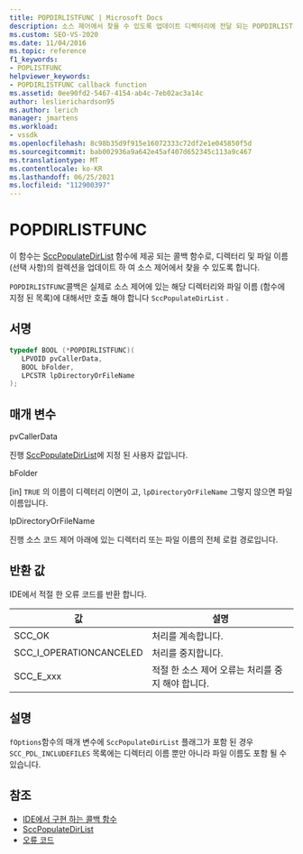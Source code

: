 ```yaml
---
title: POPDIRLISTFUNC | Microsoft Docs
description: 소스 제어에서 찾을 수 있도록 업데이트 디렉터리에 전달 되는 POPDIRLISTFUNC 콜백 함수에 대해 알아봅니다.
ms.custom: SEO-VS-2020
ms.date: 11/04/2016
ms.topic: reference
f1_keywords:
- POPLISTFUNC
helpviewer_keywords:
- POPDIRLISTFUNC callback function
ms.assetid: 0ee90fd2-5467-4154-ab4c-7eb02ac3a14c
author: leslierichardson95
ms.author: lerich
manager: jmartens
ms.workload:
- vssdk
ms.openlocfilehash: 8c98b35d9f915e16072333c72df2e1e045850f5d
ms.sourcegitcommit: bab002936a9a642e45af407d652345c113a9c467
ms.translationtype: MT
ms.contentlocale: ko-KR
ms.lasthandoff: 06/25/2021
ms.locfileid: "112900397"
---
```

# <a name="popdirlistfunc"></a>POPDIRLISTFUNC
이 함수는 [SccPopulateDirList](../extensibility/sccpopulatedirlist-function.md) 함수에 제공 되는 콜백 함수로, 디렉터리 및 파일 이름 (선택 사항)의 컬렉션을 업데이트 하 여 소스 제어에서 찾을 수 있도록 합니다.

 `POPDIRLISTFUNC`콜백은 실제로 소스 제어에 있는 해당 디렉터리와 파일 이름 (함수에 지정 된 목록)에 대해서만 호출 해야 합니다 `SccPopulateDirList` .

## <a name="signature"></a>서명

```cpp
typedef BOOL (*POPDIRLISTFUNC)(
   LPVOID pvCallerData,
   BOOL bFolder,
   LPCSTR lpDirectoryOrFileName
);
```

## <a name="parameters"></a>매개 변수
 pvCallerData

진행 [SccPopulateDirList](../extensibility/sccpopulatedirlist-function.md)에 지정 된 사용자 값입니다.

 bFolder

[in] `TRUE` 의 이름이 디렉터리 이면이 고, `lpDirectoryOrFileName` 그렇지 않으면 파일 이름입니다.

 lpDirectoryOrFileName

진행 소스 코드 제어 아래에 있는 디렉터리 또는 파일 이름의 전체 로컬 경로입니다.

## <a name="return-value"></a>반환 값
 IDE에서 적절 한 오류 코드를 반환 합니다.

|값|설명|
|-----------|-----------------|
|SCC_OK|처리를 계속합니다.|
|SCC_I_OPERATIONCANCELED|처리를 중지합니다.|
|SCC_E_xxx|적절 한 소스 제어 오류는 처리를 중지 해야 합니다.|

## <a name="remarks"></a>설명
 `fOptions`함수의 매개 변수에 `SccPopulateDirList` 플래그가 포함 된 경우 `SCC_PDL_INCLUDEFILES` 목록에는 디렉터리 이름 뿐만 아니라 파일 이름도 포함 될 수 있습니다.

## <a name="see-also"></a>참조
- [IDE에서 구현 하는 콜백 함수](../extensibility/callback-functions-implemented-by-the-ide.md)
- [SccPopulateDirList](../extensibility/sccpopulatedirlist-function.md)
- [오류 코드](../extensibility/error-codes.md)
